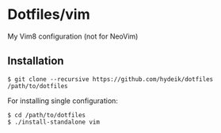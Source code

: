 # Dotfiles/vim 

My Vim8 configuration (not for NeoVim)

## Installation

```
$ git clone --recursive https://github.com/hydeik/dotfiles /path/to/dotfiles
```

For installing single configuration:

```
$ cd /path/to/dotfiles
$ ./install-standalone vim
```

